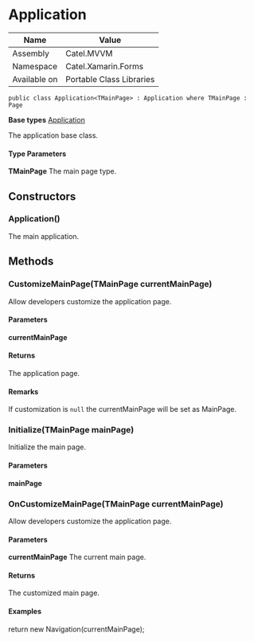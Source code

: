 

# Application

Name|Value
---|---
Assembly|Catel.MVVM
Namespace|Catel.Xamarin.Forms
Available on|Portable Class Libraries

```
public class Application<TMainPage> : Application where TMainPage : Page 
```

**Base types**
[Application]()


The application base class.

#### Type Parameters

**TMainPage**
The main page type.



## Constructors

### Application()

The main application.



## Methods

### CustomizeMainPage(TMainPage currentMainPage)

Allow developers customize the application page.

#### Parameters

**currentMainPage**

#### Returns

The application page.

#### Remarks

If customization is ```null``` the currentMainPage will be set as MainPage.



### Initialize(TMainPage mainPage)

Initialize the main page.

#### Parameters

**mainPage**



### OnCustomizeMainPage(TMainPage currentMainPage)

Allow developers customize the application page.

#### Parameters

**currentMainPage**
The current main page.

#### Returns

The customized main page.

#### Examples

return new Navigation(currentMainPage);



